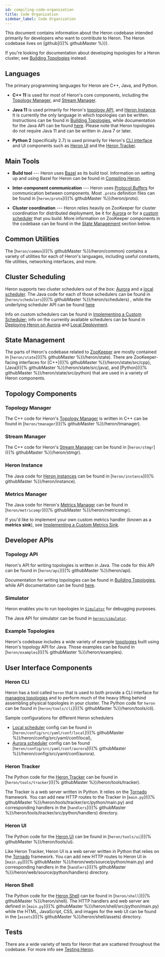 ```yaml
---
id: compiling-code-organization
title: Code Organization
sidebar_label: Code Organization
---
```

<!--
    Licensed to the Apache Software Foundation (ASF) under one
    or more contributor license agreements.  See the NOTICE file
    distributed with this work for additional information
    regarding copyright ownership.  The ASF licenses this file
    to you under the Apache License, Version 2.0 (the
    "License"); you may not use this file except in compliance
    with the License.  You may obtain a copy of the License at
      http://www.apache.org/licenses/LICENSE-2.0
    Unless required by applicable law or agreed to in writing,
    software distributed under the License is distributed on an
    "AS IS" BASIS, WITHOUT WARRANTIES OR CONDITIONS OF ANY
    KIND, either express or implied.  See the License for the
    specific language governing permissions and limitations
    under the License.
-->

This document contains information about the Heron codebase intended primarily
for developers who want to contribute to Heron. The Heron codebase lives on
[github]({{% githubMaster %}}).

If you're looking for documentation about developing topologies for a Heron
cluster, see [Building Topologies](topology-development-topology-api-java) instead.

## Languages

The primary programming languages for Heron are C++, Java, and Python.

* **C++ 11** is used for most of Heron's core components, including the
[Topology Manager](heron-architecture#topology-manager), and
[Stream Manager](heron-architecture#stream-manager).

* **Java 11** is used primarily for Heron's [topology
API](heron-topology-concepts), and [Heron Instance](heron-architecture#heron-instance).
It is currently the only language in which topologies can be written. Instructions can be found
in [Building Topologies](../../developers/java/topologies), while documentation for the Java
API can be found [here](/api/org/apache/heron/api/topology/package-summary.html). Please note that Heron topologies do not require Java 11 and can be written in Java 7 or later.

* **Python 2** (specifically 2.7) is used primarily for Heron's [CLI interface](user-manuals-heron-cli) and UI components such as [Heron UI](user-manuals-heron-ui) and the [Heron Tracker](user-manuals-heron-tracker-runbook).

## Main Tools

* **Build tool** --- Heron uses [Bazel](http://bazel.io/) as its build tool.
Information on setting up and using Bazel for Heron can be found in [Compiling Heron](compiling-overview).

* **Inter-component communication** --- Heron uses [Protocol
Buffers](https://developers.google.com/protocol-buffers/?hl=en) for
communication between components. Most `.proto` definition files can be found in
[`heron/proto`]({{% githubMaster %}}/heron/proto).

* **Cluster coordination** --- Heron relies heavily on ZooKeeper for cluster
coordination for distributed deployment, be it for [Aurora](schedulers-aurora-cluster) or for a [custom
scheduler](extending-heron-scheduler) that you build. More information on ZooKeeper
components in the codebase can be found in the [State
Management](#state-management) section below.

## Common Utilities

The [`heron/common`]({{% githubMaster %}}/heron/common) contains a variety of
utilities for each of Heron's languages, including useful constants, file
utilities, networking interfaces, and more.

## Cluster Scheduling

Heron supports two cluster schedulers out of the box:
[Aurora](schedulers-aurora-cluster) and a [local
scheduler](schedulers-local). The Java code for each of those
schedulers can be found in [`heron/schedulers`]({{% githubMaster %}}/heron/schedulers)
, while the underlying scheduler API can be found [here](/api/org/apache/heron/spi/scheduler/package-summary.html)

Info on custom schedulers can be found in [Implementing a Custom
Scheduler](extending-heron-scheduler); info on the currently available schedulers
can be found in [Deploying Heron on
Aurora](schedulers-aurora-cluster) and [Local
Deployment](schedulers-local).

## State Management

The parts of Heron's codebase related to
[ZooKeeper](http://zookeeper.apache.org/) are mostly contained in
[`heron/state`]({{% githubMaster %}}/heron/state). There are ZooKeeper-facing
interfaces for [C++]({{% githubMaster %}}/heron/state/src/cpp),
[Java]({{% githubMaster %}}/heron/state/src/java), and
[Python]({{% githubMaster %}}/heron/state/src/python) that are used in a variety of
Heron components.

## Topology Components

### Topology Manager

The C++ code for Heron's [Topology
Manager](heron-architecture#topology-manager) is written in C++ can be
found in [`heron/tmanager`]({{% githubMaster %}}/heron/tmanager).

### Stream Manager

The C++ code for Heron's [Stream
Manager](heron-architecture#stream-manager) can be found in
[`heron/stmgr`]({{% githubMaster %}}/heron/stmgr).

### Heron Instance

The Java code for [Heron
instances](heron-architecture#heron-instance) can be found in
[`heron/instance`]({{% githubMaster %}}/heron/instance).

### Metrics Manager

The Java code for Heron's [Metrics
Manager](heron-architecture#metrics-manager) can be found in
[`heron/metricsmgr`]({{% githubMaster %}}/heron/metricsmgr).

If you'd like to implement your own custom metrics handler (known as a **metrics
sink**), see [Implementing a Custom Metrics Sink](extending-heron-metric-sink).

## Developer APIs

### Topology API

Heron's API for writing topologies is written in Java. The code for this API can
be found in [`heron/api`]({{% githubMaster %}}/heron/api).

Documentation for writing topologies can be found in [Building
Topologies](topology-development-topology-api-java), while API documentation can be found
[here](/api/org/apache/heron/api/topology/package-summary.html).

### Simulator

Heron enables you to run topologies in [`Simulator`](guides-simulator-mode)
for debugging purposes.

The Java API for simulator can be found in
[`heron/simulator`](/api/org/apache/heron/simulator/package-summary.html).

### Example Topologies

Heron's codebase includes a wide variety of example
[topologies](heron-topology-concepts) built using Heron's topology API for
Java. Those examples can be found in
[`heron/examples`]({{% githubMaster %}}/heron/examples).

## User Interface Components

### Heron CLI

Heron has a tool called `heron` that is used to both provide a CLI interface
for [managing topologies](user-manuals-heron-cli) and to perform much of
the heavy lifting behind assembling physical topologies in your cluster.
The Python code for `heron` can be found in
[`heron/tools/cli`]({{% githubMaster %}}/heron/tools/cli).

Sample configurations for different Heron schedulers

* [Local scheduler](schedulers-local) config can be found in [`heron/config/src/yaml/conf/local`]({{% githubMaster %}}/heron/config/src/yaml/conf/local),
* [Aurora scheduler](schedulers-aurora-cluster) config can be found [`heron/config/src/yaml/conf/aurora`]({{% githubMaster %}}/heron/config/src/yaml/conf/aurora).

### Heron Tracker

The Python code for the [Heron Tracker](user-manuals-heron-tracker-runbook) can be
found in [`heron/tools/tracker`]({{% githubMaster %}}/heron/tools/tracker).

The Tracker is a web server written in Python. It relies on the
[Tornado](http://www.tornadoweb.org/en/stable/) framework. You can add new HTTP
routes to the Tracker in
[`main.py`]({{% githubMaster %}}/heron/tools/tracker/src/python/main.py) and
corresponding handlers in the
[`handlers`]({{% githubMaster %}}/heron/tools/tracker/src/python/handlers) directory.

### Heron UI

The Python code for the [Heron UI](user-manuals-heron-ui) can be found in
[`heron/tools/ui`]({{% githubMaster %}}/heron/tools/ui).

Like Heron Tracker, Heron UI is a web server written in Python that relies on
the [Tornado](http://www.tornadoweb.org/en/stable/) framework. You can add new
HTTP routes to Heron UI in
[`main.py`]({{% githubMaster %}}/heron/web/source/python/main.py) and corresponding
handlers in the [`handlers`]({{% githubMaster %}}/heron/web/source/python/handlers)
directory.

### Heron Shell

The Python code for the [Heron Shell](user-manuals-heron-shell) can be
found in [`heron/shell`]({{% githubMaster %}}/heron/shell). The HTTP handlers and
web server are defined in
[`main.py`]({{% githubMaster %}}/heron/shell/src/python/main.py) while the HTML,
JavaScript, CSS, and images for the web UI can be found in the
[`assets`]({{% githubMaster %}}/heron/shell/assets) directory.

## Tests

There are a wide variety of tests for Heron that are scattered throughout the
codebase. For more info see [Testing Heron](compiling-running-tests).
